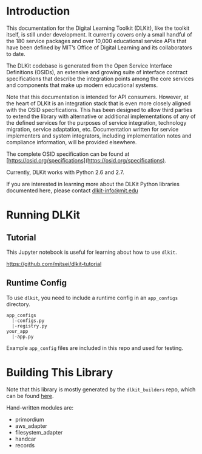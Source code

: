 # Introduction

This documentation for the Digital Learning Toolkit (DLKit), like the toolkit itself, is still under development. It currently covers only a small handful of the 180 service packages and over 10,000 educational service APIs that have been defined by MIT’s Office of Digital Learning and its collaborators to date.

The DLKit codebase is generated from the Open Service Interface Definitions (OSIDs), an extensive and growing suite of interface contract specifications that describe the integration points among the core services and components that make up modern educational systems.

Note that this documentation is intended for API consumers. However, at the heart of DLKit is an integration stack that is even more closely aligned with the OSID specifications. This has been designed to allow third parties to extend the library with alternative or additional implementations of any of the defined services for the purposes of service integration, technology migration, service adaptation, etc. Documentation written for service implementers and system integrators, including implementation notes and compliance information, will be provided elsewhere.

The complete OSID specification can be found at [https://osid.org/specifications](https://osid.org/specifications).

Currently, DLKit works with Python 2.6 and 2.7.

If you are interested in learning more about the DLKit Python libraries documented here, please contact dlkit-info@mit.edu

# Running DLKit

## Tutorial

This Jupyter notebook is useful for learning about how to use `dlkit`.

https://github.com/mitsei/dlkit-tutorial

## Runtime Config

To use `dlkit`, you need to include a runtime config in an `app_configs`
directory.

```
app_configs
  |-configs.py
  |-registry.py
your_app
  |-app.py
```

Example `app_config` files are included in this repo and used for testing.

# Building This Library
Note that this library is mostly generated by the `dlkit_builders` repo,
which can be found [here](https://github.com/mitsei/dlkit_builders).

Hand-written modules are:

  - primordium
  - aws_adapter
  - filesystem_adapter
  - handcar
  - records

